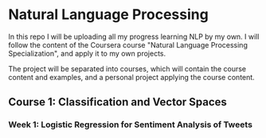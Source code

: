 # Natural Language Processing

In this repo I will be uploading all my progress learning NLP by my own.
I will follow the content of the Coursera course "Natural Language Processing Specialization", and apply it to my own projects.

The project will be separated into courses, which will contain the course content and examples, and a personal project applying the course content.

## Course 1: Classification and Vector Spaces

### Week 1: Logistic Regression for Sentiment Analysis of Tweets
